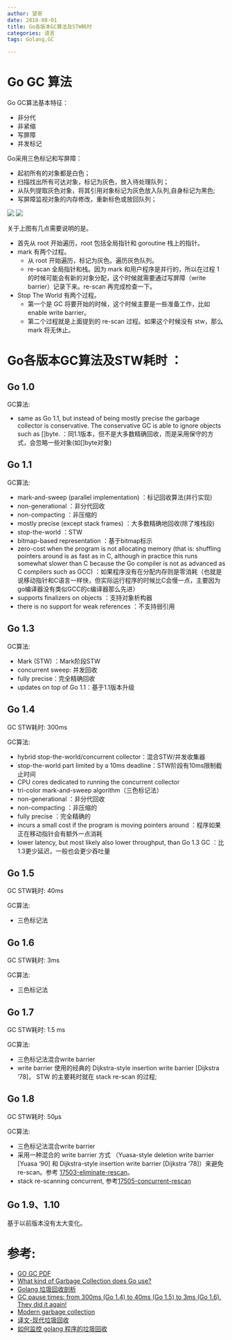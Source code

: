 ```yaml
---
author: 望哥
date: 2018-08-01
title: Go各版本GC算法及STW耗时
categories: 语言
tags: Golang,GC

---
```


# Go GC 算法

Go GC算法基本特征：
- 非分代
- 非紧缩
- 写屏障
- 并发标记

Go采用三色标记和写屏障：
- 起初所有的对象都是白色；
- 扫描找出所有可达对象，标记为灰色，放入待处理队列；
- 从队列提取灰色对象，将其引用对象标记为灰色放入队列,自身标记为黑色;
- 写屏障监视对象的内存修改，重新标色或放回队列；

![](http://blog.sisopipo.com/media/files/gc/golang_gc_phases.png)
![](http://blog.sisopipo.com/media/files/gc/Animation_of_tri-color_garbage_collection.gif)

关于上图有几点需要说明的是。

- 首先从 root 开始遍历，root 包括全局指针和 goroutine 栈上的指针。
- mark 有两个过程。
    - 从 root 开始遍历，标记为灰色。遍历灰色队列。
    - re-scan 全局指针和栈。因为 mark 和用户程序是并行的，所以在过程 1 的时候可能会有新的对象分配，这个时候就需要通过写屏障（write barrier）记录下来。re-scan 再完成检查一下。
- Stop The World 有两个过程。
    - 第一个是 GC 将要开始的时候，这个时候主要是一些准备工作，比如 enable write barrier。
    - 第二个过程就是上面提到的 re-scan 过程。如果这个时候没有 stw，那么 mark 将无休止。

# Go各版本GC算法及STW耗时 ：

## Go 1.0
GC算法:
- same as Go 1.1, but instead of being mostly precise the garbage collector is conservative. The conservative GC is able to ignore objects such as []byte.  ：同1.1版本，但不是大多数精确回收，而是采用保守的方式，会忽略一些对象(如[]byte对象)

## Go 1.1
GC算法:
- mark-and-sweep (parallel implementation) ：标记回收算法(并行实现)
- non-generational  ：非分代回收
- non-compacting  ：非压缩的
- mostly precise (except stack frames)  ：大多数精确地回收(除了堆栈段)
- stop-the-world  ：STW
- bitmap-based representation  ：基于bitmap标示
- zero-cost when the program is not allocating memory (that is: shuffling pointers around is as fast as in C, although in practice this runs somewhat slower than C because the Go compiler is not as advanced as C compilers such as GCC)  ：如果程序没有在分配内存则是零消耗（也就是说移动指针和C语言一样快，但实际运行程序的时候比C会慢一点，主要因为go编译器没有类似GCC的c编译器那么先进）
- supports finalizers on objects  ：支持对象析构器
- there is no support for weak references  ：不支持弱引用

## Go 1.3
GC算法:
- Mark (STW)  ：Mark阶段STW
- concurrent sweep: 并发回收
- fully precise：完全精确回收
- updates on top of Go 1.1：基于1.1版本升级

## Go 1.4

GC STW耗时: 300ms

GC算法:
- hybrid stop-the-world/concurrent collector：混合STW/并发收集器
- stop-the-world part limited by a 10ms deadline：STW阶段有10ms限制截止时间
- CPU cores dedicated to running the concurrent collector
- tri-color mark-and-sweep algorithm（三色标记法）
- non-generational ：非分代回收
- non-compacting ：非压缩的
- fully precise ：完全精确的
- incurs a small cost if the program is moving pointers around ：程序如果正在移动指针会有额外一点消耗
- lower latency, but most likely also lower throughput, than Go 1.3 GC ：比1.3更少延迟，一般也会更少吞吐量

## Go 1.5
GC STW耗时: 40ms

GC算法:
- 三色标记法


## Go 1.6
GC STW耗时: 3ms

GC算法:
- 三色标记法


## Go 1.7
GC STW耗时: 1.5 ms

GC算法:
- 三色标记法混合write barrier
- write barrier 使用的经典的 Dijkstra-style insertion write barrier [Dijkstra ‘78]， STW 的主要耗时就在 stack re-scan 的过程;


## Go 1.8
GC STW耗时: 50µs

GC算法:
- 三色标记法混合write barrier
- 采用一种混合的 write barrier 方式 （Yuasa-style deletion write barrier [Yuasa ‘90] 和 Dijkstra-style insertion write barrier [Dijkstra ‘78]）来避免 re-scan。参考 [17503-eliminate-rescan](https://github.com/golang/proposal/blob/master/design/17503-eliminate-rescan.md)。
- stack re-scanning concurrent, 参考[17505-concurrent-rescan](https://github.com/golang/proposal/blob/master/design/17505-concurrent-rescan.md)

## Go 1.9、1.10
基于以前版本没有太大变化。

# 参考:
- [GO GC PDF](https://talks.golang.org/2015/go-gc.pdf)
- [What kind of Garbage Collection does Go use?](https://stackoverflow.com/questions/7823725/what-kind-of-garbage-collection-does-go-use)
- [Golang 垃圾回收剖析](http://legendtkl.com/2017/04/28/golang-gc/)
- [GC pause times: from 300ms (Go 1.4) to 40ms (Go 1.5) to 3ms (Go 1.6). They did it again!
](https://www.reddit.com/r/golang/comments/43cpy6/gc_pause_times_from_300ms_go_14_to_40ms_go_15_to/)
- [Modern garbage collection](https://blog.plan99.net/modern-garbage-collection-911ef4f8bd8e)
- [译文-现代垃圾回收](https://segmentfault.com/a/1190000007926782)
- [如何监控 golang 程序的垃圾回收](http://holys.im/2016/07/01/monitor-golang-gc/)



